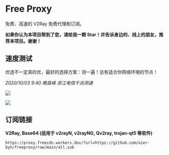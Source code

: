 # Free Proxy

免费、高速的 V2Ray 免费代理和订阅。

**如果你认为本项目帮到了您，请给我一颗 Star！并告诉身边的、线上的朋友，推荐本项目。谢谢！**

## 速度测试

优选不一定真的优，最好的选择方案：测一遍！总有适合你网络环境的节点！

*2020/10/03 9:40 晚高峰 浙江电信千兆测速*

![](https://3o.hk/images/2020/10/03/image53999826c72b8c8e.png)

![](https://3o.hk/images/2020/10/03/image.png)

## 订阅链接

**V2Ray, Base64 (适用于 v2rayN, v2rayNG, Qv2ray, trojan-qt5 等软件)**

```
https://proxy.freecdn.workers.dev/?url=https://github.com/oier-byh/freeproxy/raw/main/all.sub
```

